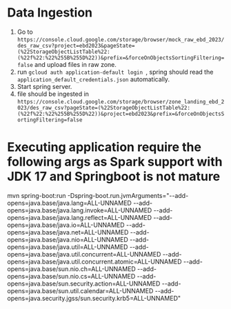 # Data Ingestion

1. Go to ```https://console.cloud.google.com/storage/browser/mock_raw_ebd_2023/des_raw_csv?project=ebd2023&pageState=(%22StorageObjectListTable%22:(%22f%22:%22%255B%255D%22))&prefix=&forceOnObjectsSortingFiltering=false``` and upload files in raw zone.
2. run ```gcloud auth application-default login ```, spring should read the ```application_default_credentials.json``` automatically.
3. Start spring server.
4. file should be ingested in ```https://console.cloud.google.com/storage/browser/zone_landing_ebd_2023/des_raw_csv?pageState=(%22StorageObjectListTable%22:(%22f%22:%22%255B%255D%22))&project=ebd2023&prefix=&forceOnObjectsSortingFiltering=false```


# Executing application require the following args as Spark support with JDK 17 and Springboot is not mature

mvn spring-boot:run -Dspring-boot.run.jvmArguments="--add-opens=java.base/java.lang=ALL-UNNAMED --add-opens=java.base/java.lang.invoke=ALL-UNNAMED --add-opens=java.base/java.lang.reflect=ALL-UNNAMED --add-opens=java.base/java.io=ALL-UNNAMED --add-opens=java.base/java.net=ALL-UNNAMED --add-opens=java.base/java.nio=ALL-UNNAMED --add-opens=java.base/java.util=ALL-UNNAMED --add-opens=java.base/java.util.concurrent=ALL-UNNAMED --add-opens=java.base/java.util.concurrent.atomic=ALL-UNNAMED --add-opens=java.base/sun.nio.ch=ALL-UNNAMED --add-opens=java.base/sun.nio.cs=ALL-UNNAMED --add-opens=java.base/sun.security.action=ALL-UNNAMED --add-opens=java.base/sun.util.calendar=ALL-UNNAMED --add-opens=java.security.jgss/sun.security.krb5=ALL-UNNAMED"